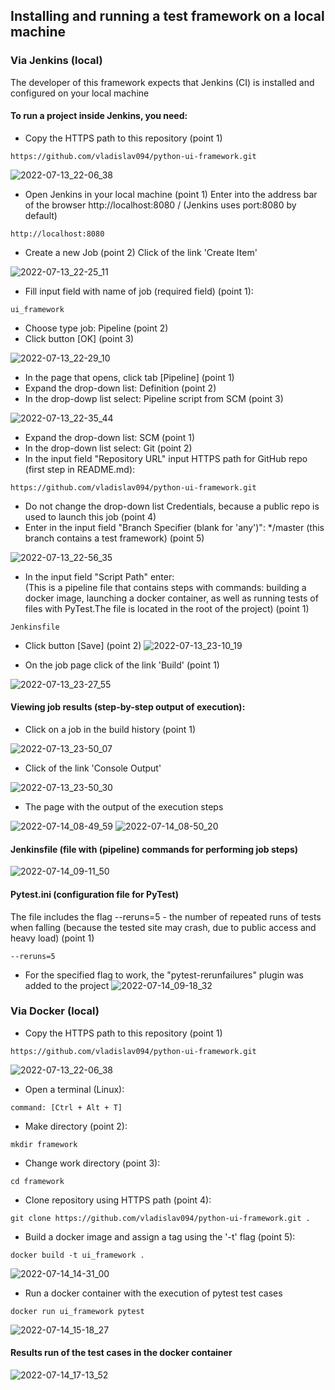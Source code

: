 ## Installing and running a test framework on a local machine
### Via Jenkins (local)
The developer of this framework expects that Jenkins (CI) is installed and configured on your local machine
#### To run a project inside Jenkins, you need:
- Copy the HTTPS path to this repository (point 1)
```shell
https://github.com/vladislav094/python-ui-framework.git
```
![2022-07-13_22-06_38](https://user-images.githubusercontent.com/59145841/178812825-2535ac6c-c087-447f-a321-d7438e1b840d.png)
- Open Jenkins in your local machine (point 1)
Enter into the address bar of the browser http://localhost:8080 / (Jenkins uses port:8080 by default) 
```shell
http://localhost:8080
```
- Create a new Job (point 2)
Click of the link 'Create Item'

![2022-07-13_22-25_11](https://user-images.githubusercontent.com/59145841/178815590-5352d7d2-0a4e-433b-98d8-5563c137577f.png)
- Fill input field with name of job (required field) (point 1):
```shell
ui_framework
```
- Choose type job: Pipeline (point 2)
- Click button [OK] (point 3)

![2022-07-13_22-29_10](https://user-images.githubusercontent.com/59145841/178816503-ac566223-be28-4f95-b1f5-6304887805ed.png)
- In the page that opens, click tab [Pipeline] (point 1)
- Expand the drop-down list: Definition (point 2)
- In the drop-dowp list select: Pipeline script from SCM (point 3)

![2022-07-13_22-35_44](https://user-images.githubusercontent.com/59145841/178818485-23d36038-e9a3-4397-b182-15a8a40e9cb7.png)
- Expand the drop-down list: SCM (point 1)
- In the drop-down list select: Git (point 2)
- In the input field "Repository URL" input HTTPS path for GitHub repo (first step in README.md):
```shell
https://github.com/vladislav094/python-ui-framework.git 
```
- Do not change the drop-down list Credentials, because a public repo is used to launch this job (point 4)
- Enter in the input field "Branch Specifier (blank for 'any')": */master (this branch contains a test framework) (point 5)

![2022-07-13_22-56_35](https://user-images.githubusercontent.com/59145841/178825428-60334f3f-dd56-42dd-a518-4fd61555363c.png)

- In the input field "Script Path" enter:     
(This is a pipeline file that contains steps with commands: building a docker image, launching a docker container, as well as running tests of files with PyTest.The file is located in the root of the project) (point 1)
```shell
Jenkinsfile
```
- Click button [Save] (point 2)
![2022-07-13_23-10_19](https://user-images.githubusercontent.com/59145841/178829082-a5219d79-c5b8-4e85-95e3-790f582bcd84.png)

- On the job page click of the link 'Build' (point 1)

![2022-07-13_23-27_55](https://user-images.githubusercontent.com/59145841/178829224-698ab541-f17f-4cc0-8147-500f0800cfe2.png)

#### Viewing job results (step-by-step output of execution):
- Click on a job in the build history (point 1)

![2022-07-13_23-50_07](https://user-images.githubusercontent.com/59145841/178908763-379b333e-5d2b-4a2e-9a36-5014e6523719.png)

- Click of the link 'Console Output'
 
![2022-07-13_23-50_30](https://user-images.githubusercontent.com/59145841/178909040-dfb14296-f6fa-4ada-83d1-426377bc5ddf.png)

- The page with the output of the execution steps

![2022-07-14_08-49_59](https://user-images.githubusercontent.com/59145841/178909684-92562cd5-7878-4e93-a794-8f9620cf6322.png)
![2022-07-14_08-50_20](https://user-images.githubusercontent.com/59145841/178909702-a7dd8b29-1a51-46cd-9bbc-1c8e78497050.png)

#### Jenkinsfile (file with (pipeline) commands for performing job steps)
![2022-07-14_09-11_50](https://user-images.githubusercontent.com/59145841/178913015-74cb6da5-0e5c-43d9-8cb4-aff2ac3d859b.png)

#### Pytest.ini (configuration file for PyTest)
The file includes the flag --reruns=5 - the number of repeated runs of tests when falling (because the tested site may crash, due to public access and heavy load) (point 1)
```shell 
--reruns=5
```
- For the specified flag to work, the "pytest-rerunfailures" plugin was added to the project
![2022-07-14_09-18_32](https://user-images.githubusercontent.com/59145841/178914902-b6df7aab-6f4b-4d77-9dd2-0adb20df839f.png)

### Via Docker (local)
- Copy the HTTPS path to this repository (point 1)
```shell
https://github.com/vladislav094/python-ui-framework.git
```
![2022-07-13_22-06_38](https://user-images.githubusercontent.com/59145841/178812825-2535ac6c-c087-447f-a321-d7438e1b840d.png)

- Open a terminal (Linux):
```shell
command: [Ctrl + Alt + T]
```
- Make directory (point 2):
```shell
mkdir framework
```
- Change work directory (point 3):
```shell
cd framework
```
- Clone repository using HTTPS path (point 4):
```shell 
git clone https://github.com/vladislav094/python-ui-framework.git .
```
- Build a docker image and assign a tag using the '-t' flag (point 5):
```shell
docker build -t ui_framework . 
```
![2022-07-14_14-31_00](https://user-images.githubusercontent.com/59145841/178972923-9bae4e40-709b-4156-a543-9f72c8ff132a.png)

- Run a docker container with the execution of pytest test cases
```shell
docker run ui_framework pytest
```
![2022-07-14_15-18_27](https://user-images.githubusercontent.com/59145841/178980611-5b427bb4-73a6-45c7-86d9-1c5c87598736.png)

#### Results run of the test cases in the docker container
![2022-07-14_17-13_52](https://user-images.githubusercontent.com/59145841/179003931-6f95f313-1f36-4ee9-8ed6-f7d6a6f4ed3c.png)

